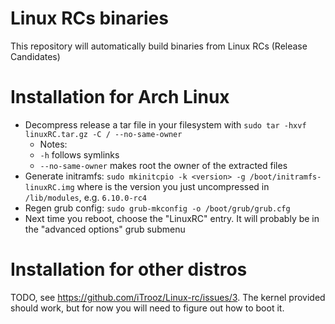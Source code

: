# Linux RCs binaries

This repository will automatically build binaries from Linux RCs (Release Candidates)

# Installation for Arch Linux
- Decompress release a tar file in your filesystem with `sudo tar -hxvf linuxRC.tar.gz -C / --no-same-owner`
  - Notes:
  - `-h` follows symlinks
  - `--no-same-owner` makes root the owner of the extracted files
- Generate initramfs: `sudo mkinitcpio -k <version> -g /boot/initramfs-linuxRC.img` where <version> is the version you just uncompressed in `/lib/modules`, e.g. `6.10.0-rc4`
- Regen grub config: `sudo grub-mkconfig -o /boot/grub/grub.cfg`
- Next time you reboot, choose the "LinuxRC" entry. It will probably be in the "advanced options" grub submenu

# Installation for other distros
TODO, see https://github.com/iTrooz/Linux-rc/issues/3. The kernel provided should work, but for now you will need to figure out how to boot it.
